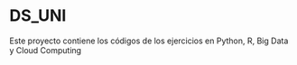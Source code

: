 # DS_UNI
Este proyecto contiene los códigos de los ejercicios en Python, R, Big Data y Cloud Computing
